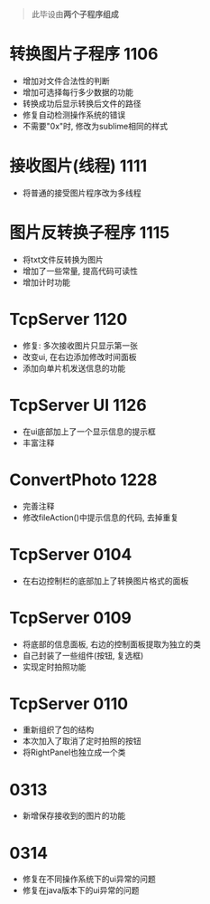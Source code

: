 > 此毕设由**两个子程序组成**

# 转换图片子程序 1106
* 增加对文件合法性的判断
* 增加可选择每行多少数据的功能
* 转换成功后显示转换后文件的路径
* 修复自动检测操作系统的错误
* 不需要"0x"时, 修改为sublime相同的样式

# 接收图片(线程) 1111
* 将普通的接受图片程序改为多线程

# 图片反转换子程序 1115
* 将txt文件反转换为图片
* 增加了一些常量, 提高代码可读性
* 增加计时功能

# TcpServer 1120
* 修复: 多次接收图片只显示第一张
* 改变ui, 在右边添加修改时间面板
* 添加向单片机发送信息的功能

# TcpServer UI 1126
* 在ui底部加上了一个显示信息的提示框
* 丰富注释

# ConvertPhoto 1228
* 完善注释
* 修改fileAction()中提示信息的代码, 去掉重复

# TcpServer 0104 
* 在右边控制栏的底部加上了转换图片格式的面板

# TcpServer 0109
* 将底部的信息面板, 右边的控制面板提取为独立的类
* 自己封装了一些组件(按钮, 复选框)
* 实现定时拍照功能

# TcpServer 0110
* 重新组织了包的结构
* 本次加入了取消了定时拍照的按钮
* 将RightPanel也独立成一个类

# 0313
* 新增保存接收到的图片的功能

# 0314
* 修复在不同操作系统下的ui异常的问题
* 修复在java版本下的ui异常的问题
